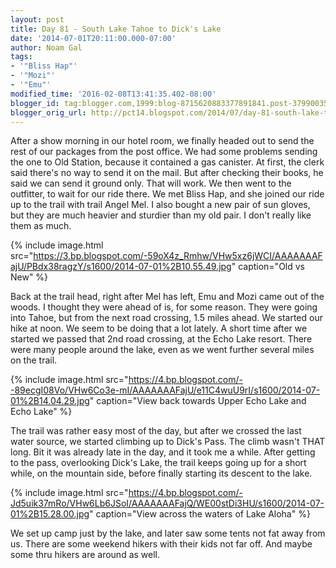 ```yaml
---
layout: post
title: Day 81 - South Lake Tahoe to Dick's Lake
date: '2014-07-01T20:11:00.000-07:00'
author: Noam Gal
tags:
- '"Bliss Hap"'
- '"Mozi"'
- '"Emu"'
modified_time: '2016-02-08T13:41:35.402-08:00'
blogger_id: tag:blogger.com,1999:blog-8715620883377891841.post-379900353615659975
blogger_orig_url: http://pct14.blogspot.com/2014/07/day-81-south-lake-tahoe-to-dicks-lake.html
---
```


 After a show morning in our hotel room, we finally headed out to send the rest of our packages from the post
 office. We had some problems sending the one to Old Station, because it contained a gas canister. At first, the
 clerk said there's no way to send it on the mail. But after checking their books, he said we can send it ground
 only. That will work.
 We then went to the outfitter, to wait for our ride there. We met Bliss Hap, and she
 joined our ride up to the trail with trail Angel Mel. I also bought a new pair of sun gloves, but they are much
 heavier and sturdier than my old pair. I don't really like them as much.


{% include image.html src="https://3.bp.blogspot.com/-59oX4z_Rmhw/VHw5xz6jWCI/AAAAAAAFajU/PBdx38ragzY/s1600/2014-07-01%2B10.55.49.jpg" caption="Old vs New" %}

 Back at the trail head, right after Mel has left, Emu and Mozi came out of the woods. I thought they were ahead of
 is, for some reason. They were going into Tahoe, but from the next road crossing, 1.5 miles ahead.
 We started
 our hike at noon. We seem to be doing that a lot lately. A short time after we started we passed that 2nd road
 crossing, at the Echo Lake resort. There were many people around the lake, even as we went further several miles on
 the trail.


{% include image.html src="https://4.bp.blogspot.com/--89ecgI08Vo/VHw6Co3e-mI/AAAAAAAFajU/e11C4wuU9rI/s1600/2014-07-01%2B14.04.29.jpg" caption="View back towards Upper Echo Lake and Echo Lake" %}

 The trail was rather easy most of the day, but after we crossed the last water source, we started climbing up to
 Dick's Pass. The climb wasn't THAT long. Bit it was already late in the day, and it took me a while. After getting
 to the pass, overlooking Dick's Lake, the trail keeps going up for a short while, on the mountain side, before
 finally starting its descent to the lake.


{% include image.html src="https://4.bp.blogspot.com/-Jd5uik37mRo/VHw6Lb6JSoI/AAAAAAAFajQ/WE00stDi3HU/s1600/2014-07-01%2B15.28.00.jpg" caption="View across the waters of Lake Aloha" %}

 We set up camp just by the lake, and later saw some tents not fat away from us. There are some weekend hikers with
 their kids not far off. And maybe some thru hikers are around as well.
